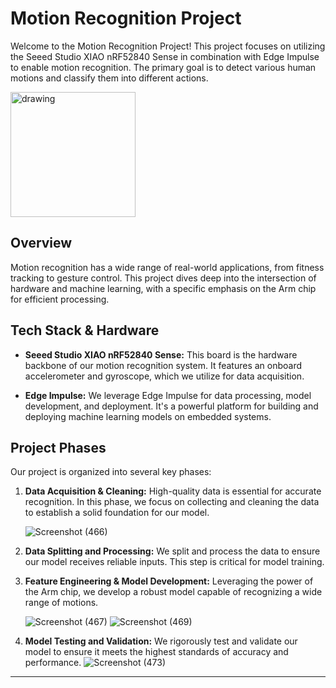 # Motion Recognition Project 

Welcome to the Motion Recognition Project! This project focuses on utilizing the Seeed Studio XIAO nRF52840 Sense in combination with Edge Impulse to enable motion recognition. The primary goal is to detect various human motions and classify them into different actions.


<img src="https://github.com/prakharraj1302/IOT_project_motion_detection/assets/63489114/b415d721-e1bc-47c1-8395-d221ad4030b1" alt="drawing" width="200"/>


## Overview

Motion recognition has a wide range of real-world applications, from fitness tracking to gesture control. This project dives deep into the intersection of hardware and machine learning, with a specific emphasis on the Arm chip for efficient processing.

## Tech Stack & Hardware

- **Seeed Studio XIAO nRF52840 Sense:** This board is the hardware backbone of our motion recognition system. It features an onboard accelerometer and gyroscope, which we utilize for data acquisition.

- **Edge Impulse:** We leverage Edge Impulse for data processing, model development, and deployment. It's a powerful platform for building and deploying machine learning models on embedded systems.

## Project Phases

Our project is organized into several key phases:

1. **Data Acquisition & Cleaning:** High-quality data is essential for accurate recognition. In this phase, we focus on collecting and cleaning the data to establish a solid foundation for our model.
   
   ![Screenshot (466)](https://github.com/prakharraj1302/IOT_project_motion_detection/assets/63489114/c2f1baf3-c73d-4abe-8e5b-6032d1b68518)

2. **Data Splitting and Processing:** We split and process the data to ensure our model receives reliable inputs. This step is critical for model training.


3. **Feature Engineering & Model Development:** Leveraging the power of the Arm chip, we develop a robust model capable of recognizing a wide range of motions.
   
   ![Screenshot (467)](https://github.com/prakharraj1302/IOT_project_motion_detection/assets/63489114/0de65693-29c7-4021-8b79-56b436bce000)
    ![Screenshot (469)](https://github.com/prakharraj1302/IOT_project_motion_detection/assets/63489114/ac47e983-0c23-4e07-b99a-a364135f4db9)


4. **Model Testing and Validation:** We rigorously test and validate our model to ensure it meets the highest standards of accuracy and performance.
    ![Screenshot (473)](https://github.com/prakharraj1302/IOT_project_motion_detection/assets/63489114/4a273165-e814-4c50-b481-666cbc62136c)


------
